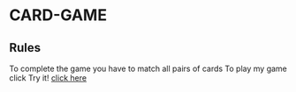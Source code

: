 # CARD-GAME

## Rules
To complete the game you have to match all pairs of cards
To play my game click Try it! [click here](https://francesco-lucetti-2c-jcmaxwell-2023.github.io/cardgame/)
